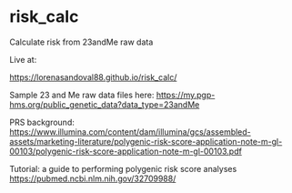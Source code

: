 # risk_calc
Calculate risk from 23andMe raw data

Live at:

https://lorenasandoval88.github.io/risk_calc/

Sample 23 and Me raw data files here:
https://my.pgp-hms.org/public_genetic_data?data_type=23andMe

PRS background: 
https://www.illumina.com/content/dam/illumina/gcs/assembled-assets/marketing-literature/polygenic-risk-score-application-note-m-gl-00103/polygenic-risk-score-application-note-m-gl-00103.pdf


Tutorial: a guide to performing polygenic risk score analyses
https://pubmed.ncbi.nlm.nih.gov/32709988/
